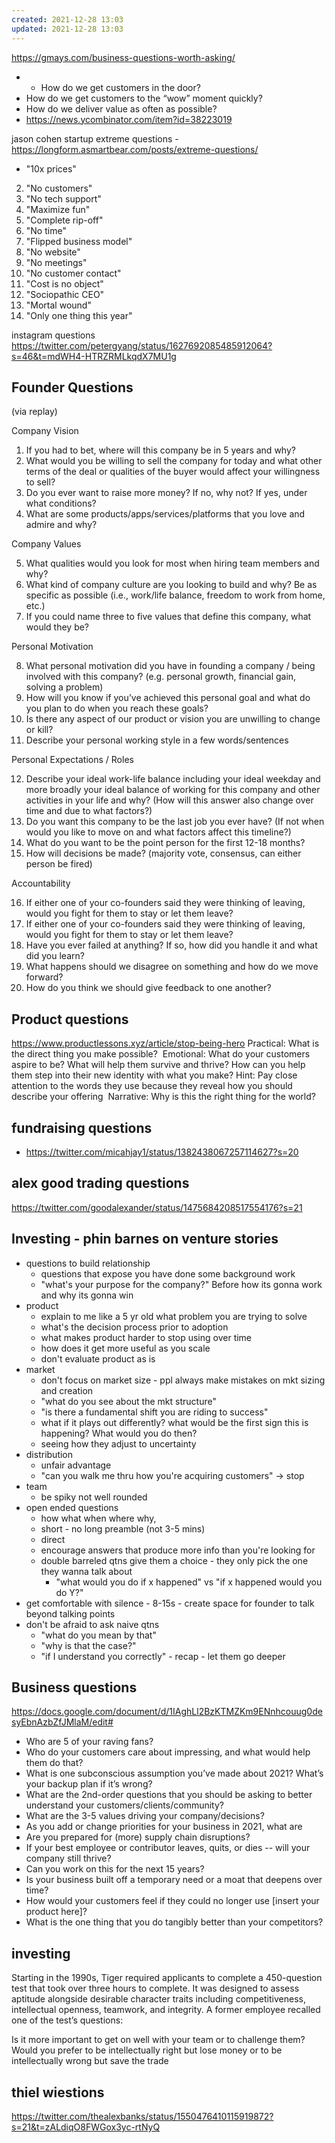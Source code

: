 ```yaml
---
created: 2021-12-28 13:03
updated: 2021-12-28 13:03
---
```


https://gmays.com/business-questions-worth-asking/
- - How do we get customers in the door?
- How do we get customers to the “wow” moment quickly?
- How do we deliver value as often as possible?
- https://news.ycombinator.com/item?id=38223019


jason cohen startup extreme questions - https://longform.asmartbear.com/posts/extreme-questions/
- "10x prices"
2.  "No customers"
3.  "No tech support"
4.  "Maximize fun"
5.  "Complete rip-off"
6.  "No time"
7.  "Flipped business model"
8.  "No website"
9.  "No meetings"
10.  "No customer contact"
11.  "Cost is no object"
12.  "Sociopathic CEO"
13.  "Mortal wound"
14.  "Only one thing this year"

instagram questions 
https://twitter.com/petergyang/status/1627692085485912064?s=46&t=mdWH4-HTRZRMLkqdX7MU1g


## Founder Questions
(via replay)

Company Vision

1. If you had to bet, where will this company be in 5 years and why?
2. What would you be willing to sell the company for today and what other terms of the deal or qualities of the buyer would affect your willingness to sell?
3. Do you ever want to raise more money? If no, why not? If yes, under what conditions?
4. What are some products/apps/services/platforms that you love and admire and why?

Company Values

5. What qualities would you look for most when hiring team members and why?  
6. What kind of company culture are you looking to build and why? Be as specific as possible (i.e., work/life balance, freedom to work from home, etc.)  
7. If you could name three to five values that define this company, what would they be?

Personal Motivation

8. What personal motivation did you have in founding a company / being involved with this company? (e.g. personal growth, financial gain, solving a problem)
9. How will you know if you’ve achieved this personal goal and what do you plan to do when you reach these goals?
10. Is there any aspect of our product or vision you are unwilling to change or kill?
11. Describe your personal working style in a few words/sentences

  
Personal Expectations / Roles

12. Describe your ideal work-life balance including your ideal weekday and more broadly your ideal balance of working for this company and other activities in your life and why? (How will this answer also change over time and due to what factors?)  
13. Do you want this company to be the last job you ever have? (If not when would you like to move on and what factors affect this timeline?)  
14. What do you want to be the point person for the first 12-18 months?  
15. How will decisions be made? (majority vote, consensus, can either person be fired)  

Accountability

16. If either one of your co-founders said they were thinking of leaving, would you fight for them to stay or let them leave?
17. If either one of your co-founders said they were thinking of leaving, would you fight for them to stay or let them leave?  
18. Have you ever failed at anything? If so, how did you handle it and what did you learn?  
19. What happens should we disagree on something and how do we move forward?  
20. How do you think we should give feedback to one another?

## Product questions

<https://www.productlessons.xyz/article/stop-being-hero>
Practical:
What is the direct thing you make possible?
‍
Emotional:
What do your customers aspire to be?
What will help them survive and thrive?
How can you help them step into their new identity with what you make?
Hint: Pay close attention to the words they use because they reveal how you should describe your offering
‍
Narrative:
Why is this the right thing for the world?

## fundraising questions

- <https://twitter.com/micahjay1/status/1382438067257114627?s=20>

## alex good trading questions

<https://twitter.com/goodalexander/status/1475684208517554176?s=21>

## Investing - phin barnes on venture stories

- questions to build relationship
  - questions that expose you have done some background work
  - "what's your purpose for the company?" Before how its gonna work and why its gonna win
- product
  - explain to me like a 5 yr old what problem you are trying to solve
  - what's the decision process prior to adoption
  - what makes product harder to stop using over time
  - how does it get more useful as you scale
  - don't evaluate product as is
- market
  - don't focus on market size - ppl always make mistakes on mkt sizing and creation
  - "what do you see about the mkt structure"
  - "is there a fundamental shift you are riding to success"
  - what if it plays out differently? what would be the first sign this is happening? What would you do then?
  - seeing how they adjust to uncertainty
- distribution
  - unfair advantage
  - "can you walk me thru how you're acquiring customers" -> stop
- team
  - be spiky not well rounded
- open ended questions
  - how what when where why,
  - short - no long preamble (not 3-5 mins)
  - direct
  - encourage answers that produce more info than you're looking for
  - double barreled qtns give them a choice - they only pick the one they wanna talk about
    - "what would you do if x happened" vs "if x happened would you do Y?"
- get comfortable with silence - 8-15s - create space for founder to talk beyond talking points
- don't be afraid to ask naive qtns
  - "what do you mean by that"
  - "why is that the case?"
  - "if I understand you correctly" - recap - let them go deeper

## Business questions

<https://docs.google.com/document/d/1IAghLl2BzKTMZKm9ENnhcouug0desyEbnAzbZfJMlaM/edit#>

- Who are 5 of your raving fans?
- Who do your customers care about impressing, and what would help them do that?
- What is one subconscious assumption you’ve made about 2021? What’s your backup plan if it’s wrong?
- What are the 2nd-order questions that you should be asking to better understand your customers/clients/community?
- What are the 3-5 values driving your company/decisions?
- As you add or change priorities for your business in 2021, what are
- Are you prepared for (more) supply chain disruptions?
- If your best employee or contributor leaves, quits, or dies -- will your company still thrive?
- Can you work on this for the next 15 years?
- Is your business built off a temporary need or a moat that deepens over time?
- How would your customers feel if they could no longer use [insert your product here]?
- What is the one thing that you do tangibly better than your competitors?

## investing

Starting in the 1990s, Tiger required applicants to complete a 450-question test that took over three hours to complete. It was designed to assess aptitude alongside desirable character traits including competitiveness, intellectual openness, teamwork, and integrity. A former employee recalled one of the test’s questions: 

Is it more important to get on well with your team or to challenge them? Would you prefer to be intellectually right but lose money or to be intellectually wrong but save the trade



## thiel wiestions

https://twitter.com/thealexbanks/status/1550476410115919872?s=21&t=zALdiqO8FWGox3yc-rtNyQ
